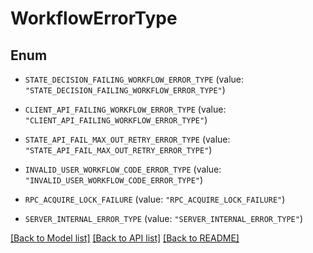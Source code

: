 # WorkflowErrorType

## Enum


* `STATE_DECISION_FAILING_WORKFLOW_ERROR_TYPE` (value: `"STATE_DECISION_FAILING_WORKFLOW_ERROR_TYPE"`)

* `CLIENT_API_FAILING_WORKFLOW_ERROR_TYPE` (value: `"CLIENT_API_FAILING_WORKFLOW_ERROR_TYPE"`)

* `STATE_API_FAIL_MAX_OUT_RETRY_ERROR_TYPE` (value: `"STATE_API_FAIL_MAX_OUT_RETRY_ERROR_TYPE"`)

* `INVALID_USER_WORKFLOW_CODE_ERROR_TYPE` (value: `"INVALID_USER_WORKFLOW_CODE_ERROR_TYPE"`)

* `RPC_ACQUIRE_LOCK_FAILURE` (value: `"RPC_ACQUIRE_LOCK_FAILURE"`)

* `SERVER_INTERNAL_ERROR_TYPE` (value: `"SERVER_INTERNAL_ERROR_TYPE"`)


[[Back to Model list]](../README.md#documentation-for-models) [[Back to API list]](../README.md#documentation-for-api-endpoints) [[Back to README]](../README.md)


